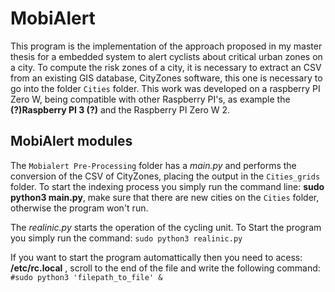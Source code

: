 # MobiAlert 

This program is the implementation of the approach proposed in my master thesis for a embedded system to alert cyclists about critical urban zones on a city.
To compute the risk zones of a city, it is necessary to extract an CSV from an existing GIS database, CityZones software, this one is necessary to go into the folder `Cities` folder. 
This work was developed on a raspberry PI Zero W, being compatible with other Raspberry PI's, as example the **(?)Raspberry PI 3 (?)** and the Raspberry PI Zero W 2.

## MobiAlert modules
The `Mobialert Pre-Processing` folder has a *main.py* and performs the conversion of the CSV of CityZones, placing the output in the `Cities_grids` folder.
To start the indexing process you simply run the command line: **sudo python3 main.py**, make sure that there are new cities on the `Cities` folder, otherwise the program won't run.

The *realinic.py* starts the operation of the cycling unit. To Start the program you simply run the command: `sudo python3 realinic.py`

If you want to start the program automattically then you need to acess: 
  **/etc/rc.local** ,
scroll to the end of the file and write the following command: `#sudo python3 'filepath_to_file' &` 

